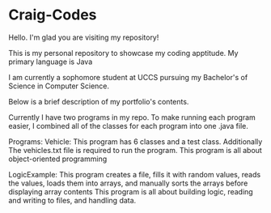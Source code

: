 # Craig-Codes

Hello. I'm glad you are visiting my repository! 

This is my personal repository to showcase my coding apptitude. My primary language is Java

I am currently a sophomore student at UCCS pursuing my Bachelor's of Science in Computer Science.

Below is a brief description of my portfolio's contents. 

Currently I have two programs in my repo. To make running each program easier, I combined all of the classes for each program into one .java file. 

Programs: 
  Vehicle: 
      This program has 6 classes and a test class. Additionally The vehicles.txt file is required to run the program. 
      This program is all about object-oriented programming 
 
  LogicExample:
      This program creates a file, fills it with random values, reads the values, loads them into arrays, and manually sorts the arrays before displaying array contents
      This program is all about building logic, reading and writing to files, and handling data.
